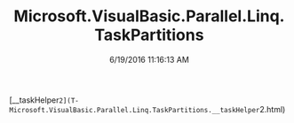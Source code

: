 ﻿---
title: Microsoft.VisualBasic.Parallel.Linq.TaskPartitions
date: 6/19/2016 11:16:13 AM
---

[__taskHelper`2](T-Microsoft.VisualBasic.Parallel.Linq.TaskPartitions.__taskHelper`2.html)
